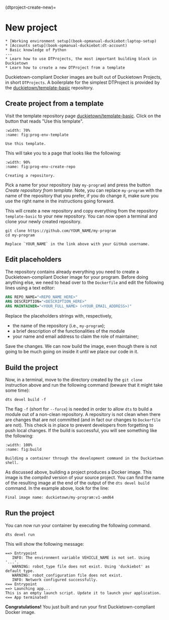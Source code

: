 (dtproject-create-new)=
# New project

```{needget}
* [Working environment setup](book-opmanual-duckiebot:laptop-setup)
* [Accounts setup](book-opmanual-duckiebot:dt-account)
* Basic knowledge of Python
---
* Learn how to use DTProjects, the most important building block in Duckietown
* Learn how to create a new DTProject from a template
```

Duckietown-compliant Docker images are built out of Duckietown Projects, in short `DTProjects`.
A boilerplate for the simplest DTProject is provided by the 
[duckietown/template-basic](https://github.com/duckietown/template-basic/) 
repository.


## Create project from a template

Visit the template repository page
[duckietown/template-basic](https://github.com/duckietown/template-basic/).
Click on the button that reads "Use this template".

```{figure} ../../_images/beginner/use_this_template.png
:width: 70%
:name: fig:prog-env-template

Use this template.
```

This will take you to a page that looks like the following:

```{figure} ../../_images/beginner/create_a_repo.png
:width: 90%
:name: fig:prog-env-create-repo

Creating a repository.
```

Pick a name for your repository (say `my-program`) and press the button *Create repository from template*. 
Note, you can replace `my-program` with the name of the repository that you prefer, if you do change it,
make sure you use the right name in the instructions going forward.

This will create a new repository and copy everything from the repository `template-basic` to your 
new repository. You can now open a terminal and clone your newly created repository.

    git clone https://github.com/YOUR_NAME/my-program
    cd my-program

```{note}
Replace `YOUR_NAME` in the link above with your GitHub username.
```


## Edit placeholders

The repository contains already everything you need to create a Duckietown-compliant Docker image 
for your program. Before doing anything else, we need to head over to the `Dockerfile` and edit the
following lines using a text editor:

```Dockerfile
ARG REPO_NAME="<REPO_NAME_HERE>"
ARG DESCRIPTION="<DESCRIPTION_HERE>"
ARG MAINTAINER="<YOUR_FULL_NAME> (<YOUR_EMAIL_ADDRESS>)"
```

Replace the placeholders strings with, respectively,

- the name of the repository (i.e., `my-program`);
- a brief description of the functionalities of the module
- your name and email address to claim the role of maintainer;


Save the changes. We can now build the image, even though there is not going to be much going on 
inside it until we place our code in it.


## Build the project

Now, in a terminal, move to the directory created by the `git clone` instruction above and run the 
following command (beware that it might take some time):

    dts devel build -f


The flag `-f` (short for `--force`) is needed in order to allow `dts` to build a module
out of a non-clean repository. A repository is not clean when there are changes that are
not committed (and in fact our changes to `Dockerfile` are not).
This check is in place to prevent developers from forgetting to push local changes.
If the build is successful, you will see something like the following:

```{figure} ../../_images/beginner/dts_devel_build.png
:width: 100%
:name: fig:build

Building a container through the development command in the Duckietown shell.
```

As discussed above, building a project produces a Docker image. This image is the
_compiled_ version of your source project. You can find the name of the resulting
image at the end of the output of the `dts devel build` command.
In the example above, look for the line:

```sh
Final image name: duckietown/my-program:v1-amd64
```


## Run the project

You can now run your container by executing the following command.

    dts devel run

This will show the following message:

```
==> Entrypoint
   INFO: The environment variable VEHICLE_NAME is not set. Using '...'.
   WARNING: robot_type file does not exist. Using 'duckiebot' as default type.
   WARNING: robot_configuration file does not exist.
   INFO: Network configured successfully.
<== Entrypoint
==> Launching app...
This is an empty launch script. Update it to launch your application.
<== App terminated!
```

**Congratulations!** You just built and run your first Duckietown-compliant Docker image.
